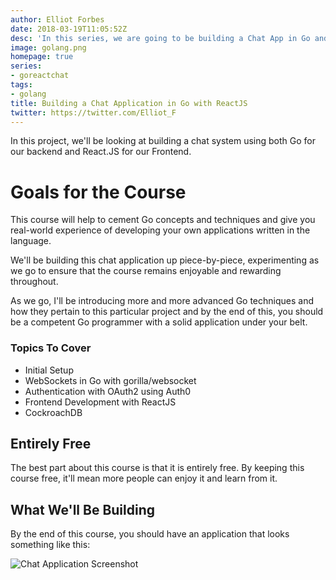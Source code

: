```yaml
---
author: Elliot Forbes
date: 2018-03-19T11:05:52Z
desc: 'In this series, we are going to be building a Chat App in Go and ReactJS'
image: golang.png
homepage: true
series:
- goreactchat
tags:
- golang
title: Building a Chat Application in Go with ReactJS
twitter: https://twitter.com/Elliot_F
---
```


In this project, we'll be looking at building a chat system using both Go for our backend and React.JS for our Frontend.

# Goals for the Course

This course will help to cement Go concepts and techniques and give you real-world experience of developing your own applications written in the language.

We'll be building this chat application up piece-by-piece, experimenting as we go to ensure that the course remains enjoyable and rewarding throughout. 

As we go, I'll be introducing more and more advanced Go techniques and how they pertain to this particular project and by the end of this, you should be a competent Go programmer with a solid application under your belt.

### Topics To Cover

* Initial Setup 
* WebSockets in Go with gorilla/websocket
* Authentication with OAuth2 using Auth0
* Frontend Development with ReactJS
* CockroachDB

## Entirely Free

The best part about this course is that it is entirely free. By keeping this course free, it'll mean more people can enjoy it and learn from it.

## What We'll Be Building

By the end of this course, you should have an application that looks something like this:

![Chat Application Screenshot](https://s3-eu-west-1.amazonaws.com/images.tutorialedge.net/images/chat-app-go-react/screenshot-01.png)
